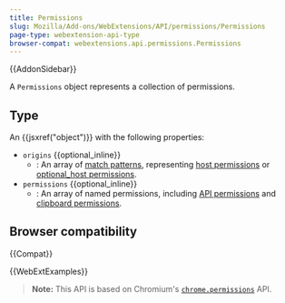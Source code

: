 ```yaml
---
title: Permissions
slug: Mozilla/Add-ons/WebExtensions/API/permissions/Permissions
page-type: webextension-api-type
browser-compat: webextensions.api.permissions.Permissions
---
```


{{AddonSidebar}}

A `Permissions` object represents a collection of permissions.

## Type

An {{jsxref("object")}} with the following properties:

- `origins` {{optional_inline}}
  - : An array of [match patterns](/en-US/docs/Mozilla/Add-ons/WebExtensions/Match_patterns), representing [host permissions](/en-US/docs/Mozilla/Add-ons/WebExtensions/manifest.json/permissions#host_permissions) or [optional_host permissions](/en-US/docs/Mozilla/Add-ons/WebExtensions/manifest.json/permissions#optional_host_permissions).
- `permissions` {{optional_inline}}
  - : An array of named permissions, including [API permissions](/en-US/docs/Mozilla/Add-ons/WebExtensions/manifest.json/permissions#api_permissions) and [clipboard permissions](/en-US/docs/Mozilla/Add-ons/WebExtensions/manifest.json/permissions#clipboard_access).

## Browser compatibility

{{Compat}}

{{WebExtExamples}}

> **Note:** This API is based on Chromium's [`chrome.permissions`](https://developer.chrome.com/docs/extensions/reference/permissions/) API.
